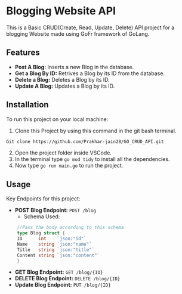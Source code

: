 
# Blogging Website API

This is a Basic CRUD(Create, Read, Update, Delete) API project for a blogging Website made using GoFr framework of GoLang.


## Features

- **Post A Blog:** Inserts a new Blog in the database.
- **Get a Blog By ID:** Retrives a Blog by its ID from the database.
- **Delete a Blog:** Deletes a Blog by its ID.
- **Update A Blog:** Updates a Blog by its ID.




## Installation

To run this project on your local machine:

1. Clone this Project by using this command in the git bash terminal.

```Bash  
Git clone https://github.com/Prakhar-jain28/GO_CRUD_API.git
```

2. Open the project folder inside VSCode.
3. In the terminal type `go mod tidy` to install all the dependencies.
4. Now type `go run main.go` to run the project.



## Usage

Key Endpoints for this project: 

- **POST Blog Endpoint:** `POST /blog` 
    - Schema Used: 
```go
    //Pass the body according to this schema
    type Blog struct {
	ID      int    `json:"id"`
	Name    string `json:"name"`
	Title   string `json:"title"`
	Content string `json:"content"`
    }
```

- **GET Blog Endpoint:** `GET /blog/{ID}` 
- **DELETE Blog Endpoint:** `DELETE /blog/{ID}` 
- **Update Blog Endpoint:** `PUT /blog/{ID}` 